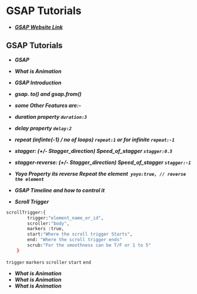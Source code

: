 # GSAP Tutorials
- [***GSAP Website Link***](https://gsap.com/)

## GSAP Tutorials
- ***GSAP***
- ***What is Animation***
- ***GSAP Introduction***
- ***gsap. to() and gsap.from()***
- ***some Other Features are:-***
- ***duration property `duration:3`***

- ***delay property `delay:2`***
- ***repeat (infinte(-1) / no of loops) `repeat:1` or for infinite `repeat:-1`***
- ***stagger: (+/- Stagger_direction) Speed_of_stagger `stagger:0.5`***
- ***stagger-reverse: (+/- Stagger_direction) Speed_of_stagger `stagger:-1`***
- ***Yoyo Property its reverse Repeat the element` yoyo:true, // reverse the element`***

- ***GSAP Timeline and how to control it***


- ***Scroll Trigger***
```bash  
scrollTrigger:{
        trigger:"element_name_or_id",
        scroller:"body",
        markers :true,
        start:"Where the scroll trigger Starts",
        end: "Where the scroll trigger ends"
        scrub:"For the smoothness can be T/F or 1 to 5"
    }
````
`trigger` `markers` `scroller` `start` `end`
- ***What is Animation***
- ***What is Animation***
- ***What is Animation***